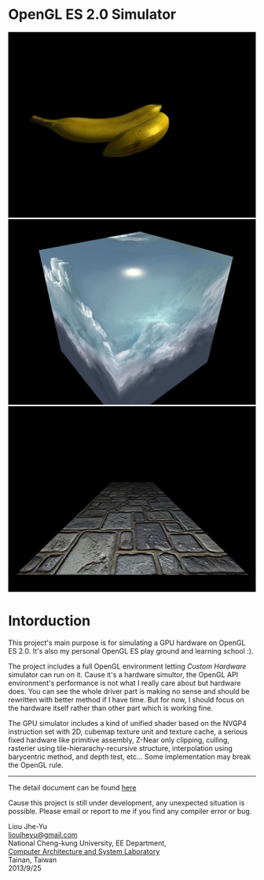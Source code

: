 # OpenGL ES 2.0 Simulator # 

![Banana](gallery/banana.jpg)
![Sky Box using Cube Map](gallery/cubemap.jpg)
![Wall using Normal map](gallery/wall.jpg)

Intorduction 
============
This project's main purpose is for simulating a GPU hardware on OpenGL ES 2.0.
It's also my personal OpenGL ES play ground and learning school :).

The project includes a full OpenGL environment letting *Custom Hardware* 
simulator can run on it. Cause it's a hardware simultor, the OpenGL API
environment's performance is not what I really care about but hardware does.
You can see the whole driver part is making no sense and should be rewritten 
with better method if I have time. But for now, I should focus on the hardware
itself rather than other part which is working fine.

The GPU simulator includes a kind of unified shader based on the NVGP4 instruction set with 2D, cubemap texture unit and texture cache, a serious fixed hardware like primitive assembly, Z-Near only clipping, culling, rasterier using tile-hierarachy-recursive structure, interpolation using barycentric method, and depth test, etc... Some implementation may break the OpenGL rule.

* * *

The detail document can be found [here](http://140.116.164.239/~git/ogles1_1/)

Cause this project is still under development, any unexpected situation is 
possible. Please email or report to me if you find any compiler error or bug.

	
Liou Jhe-Yu <br>
lioujheyu@gmail.com <br>
National Cheng-kung University, EE Department, <br>
[Computer Architecture and System Laboratory](http://caslab.ee.ncku.edu.tw/index.html) <br>
Tainan, Taiwan <br>
2013/9/25
